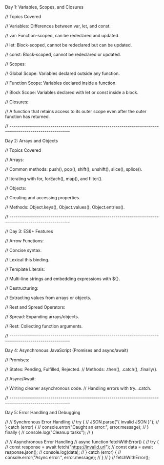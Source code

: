 Day 1: Variables, Scopes, and Closures


// Topics Covered

// Variables: Differences between var, let, and const.

//        var: Function-scoped, can be redeclared and updated.

//        let: Block-scoped, cannot be redeclared but can be updated.

//       const: Block-scoped, cannot be redeclared or updated.

// Scopes:

//      Global Scope: Variables declared outside any function.

//      Function Scope: Variables declared inside a function.

//      Block Scope: Variables declared with let or const inside a block.

// Closures:

//      A function that retains access to its outer scope even after the outer function has returned.


// -------------------------------------------------------------------------------------------------------------

Day 2: Arrays and Objects


// Topics Covered

// Arrays:

//         Common methods: push(), pop(), shift(), unshift(), slice(), splice().

//         Iterating with for, forEach(), map(), and filter().

// Objects:

//         Creating and accessing properties.

//         Methods: Object.keys(), Object.values(), Object.entries().


// -------------------------------------------------------------------------------------------------------------

// Day 3: ES6+ Features

// Arrow Functions:

//         Concise syntax.

//         Lexical this binding.

// Template Literals:

//         Multi-line strings and embedding expressions with ${}.

// Destructuring:

//         Extracting values from arrays or objects.

// Rest and Spread Operators:

//         Spread: Expanding arrays/objects.

//         Rest: Collecting function arguments.


// -------------------------------------------------------------------------------------------------------------

Day 4: Asynchronous JavaScript (Promises and async/await)

// Promises:

//         States: Pending, Fulfilled, Rejected.
//         Methods: .then(), .catch(), .finally().

// Async/Await:

//         Writing cleaner asynchronous code.
//         Handling errors with try...catch.

// -------------------------------------------------------------------------------------------------------------

Day 5: Error Handling and Debugging

// // Synchronous Error Handling
// try {
//     JSON.parse("{ invalid JSON }");
//   } catch (error) {
//     console.error("Caught an error:", error.message);
//   } finally {
//     console.log("Cleanup tasks");
//   }
  
//   // Asynchronous Error Handling
//   async function fetchWithError() {
//     try {
//       const response = await fetch("https://invalid.url");
//       const data = await response.json();
//       console.log(data);
//     } catch (error) {
//       console.error("Async error:", error.message);
//     }
//   }
//   fetchWithError();
